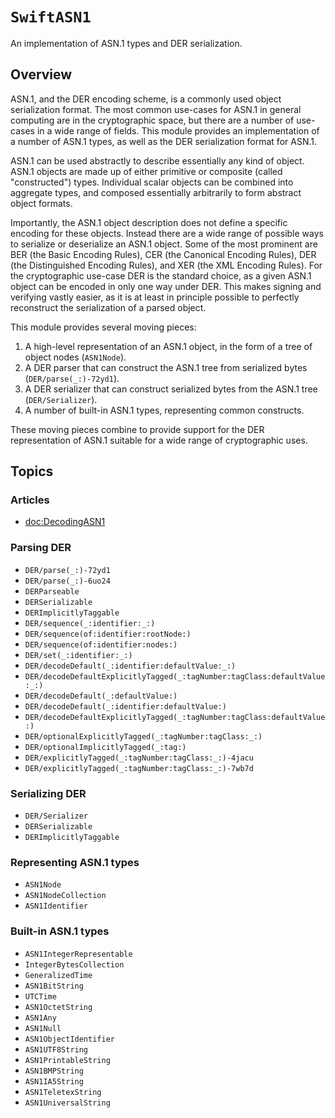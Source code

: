 # ``SwiftASN1``

An implementation of ASN.1 types and DER serialization.

## Overview

ASN.1, and the DER encoding scheme, is a commonly used object serialization format. The most common use-cases for ASN.1 in
general computing are in the cryptographic space, but there are a number of use-cases in a wide range of fields. This module
provides an implementation of a number of ASN.1 types, as well as the DER serialization format for ASN.1.

ASN.1 can be used abstractly to describe essentially any kind of object. ASN.1 objects are made up of either primitive or
composite (called "constructed") types. Individual scalar objects can be combined into aggregate types, and composed essentially
arbitrarily to form abstract object formats.

Importantly, the ASN.1 object description does not define a specific encoding for these objects. Instead there are a wide range
of possible ways to serialize or deserialize an ASN.1 object. Some of the most prominent are BER (the Basic Encoding Rules),
CER (the Canonical Encoding Rules), DER (the Distinguished Encoding Rules), and XER (the XML Encoding Rules). For the cryptographic
use-case DER is the standard choice, as a given ASN.1 object can be encoded in only one way under DER. This makes signing and verifying
vastly easier, as it is at least in principle possible to perfectly reconstruct the serialization of a parsed object.

This module provides several moving pieces:

1. A high-level representation of an ASN.1 object, in the form of a tree of object nodes (``ASN1Node``).
2. A DER parser that can construct the ASN.1 tree from serialized bytes (``DER/parse(_:)-72yd1``).
3. A DER serializer that can construct serialized bytes from the ASN.1 tree (``DER/Serializer``).
4. A number of built-in ASN.1 types, representing common constructs.

These moving pieces combine to provide support for the DER representation of ASN.1 suitable for a wide range of cryptographic uses.

## Topics

### Articles

- <doc:DecodingASN1>

### Parsing DER

- ``DER/parse(_:)-72yd1``
- ``DER/parse(_:)-6uo24``
- ``DERParseable``
- ``DERSerializable``
- ``DERImplicitlyTaggable``
- ``DER/sequence(_:identifier:_:)``
- ``DER/sequence(of:identifier:rootNode:)``
- ``DER/sequence(of:identifier:nodes:)``
- ``DER/set(_:identifier:_:)``
- ``DER/decodeDefault(_:identifier:defaultValue:_:)``
- ``DER/decodeDefaultExplicitlyTagged(_:tagNumber:tagClass:defaultValue:_:)``
- ``DER/decodeDefault(_:defaultValue:)``
- ``DER/decodeDefault(_:identifier:defaultValue:)``
- ``DER/decodeDefaultExplicitlyTagged(_:tagNumber:tagClass:defaultValue:)``
- ``DER/optionalExplicitlyTagged(_:tagNumber:tagClass:_:)``
- ``DER/optionalImplicitlyTagged(_:tag:)``
- ``DER/explicitlyTagged(_:tagNumber:tagClass:_:)-4jacu``
- ``DER/explicitlyTagged(_:tagNumber:tagClass:_:)-7wb7d``

### Serializing DER

- ``DER/Serializer``
- ``DERSerializable``
- ``DERImplicitlyTaggable``

### Representing ASN.1 types

- ``ASN1Node``
- ``ASN1NodeCollection``
- ``ASN1Identifier``

### Built-in ASN.1 types

- ``ASN1IntegerRepresentable``
- ``IntegerBytesCollection``
- ``GeneralizedTime``
- ``ASN1BitString``
- ``UTCTime``
- ``ASN1OctetString``
- ``ASN1Any``
- ``ASN1Null``
- ``ASN1ObjectIdentifier``
- ``ASN1UTF8String``
- ``ASN1PrintableString``
- ``ASN1BMPString``
- ``ASN1IA5String``
- ``ASN1TeletexString``
- ``ASN1UniversalString``
